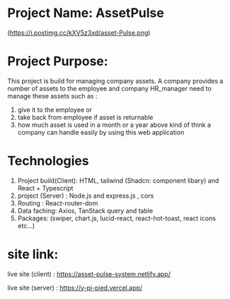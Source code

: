 # Project Name:  AssetPulse
(https://i.postimg.cc/kXV5z3xd/asset-Pulse.png)
# Project Purpose: 
This project is build for managing company assets.
A company provides a number of assets to the employee and company HR_manager need to manage these assets such as :
1.  give it to the employee or
2. take back from employee if asset is returnable
3. how much asset is used in a month or a year
above kind of think a company can handle easily by using this web application

# Technologies 
1. Project build(Client):  HTML, tailwind (Shadcn: component libary) and React + Typescript 
2. project (Server) : Node.js and express.js , cors 
3. Routing : React-router-dom
4. Data faching: Axios, TanStack query and table
5. Packages:
    (swiper, chart.js, lucid-react, react-hot-toast, react icons etc...)

# site link:
live site (client) : https://asset-pulse-system.netlify.app/

live site (server) : https://y-pi-pied.vercel.app/
